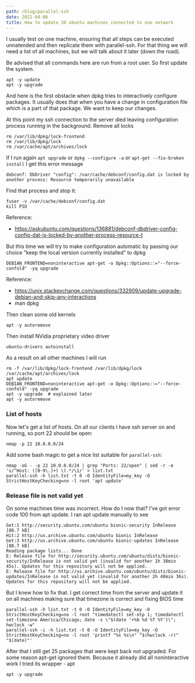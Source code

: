 ```yaml
---
path: /blog/parallel-ssh
date: 2021-04-06
title: How to update 30 ubuntu machines connected to one network
---
```


I usually test on one machine, ensuring that all steps can be executed unnatended and then replicate them with parallel-ssh. For that thing we will need a list of all machines, but we will talk about it later (down the road).

Be advised that all commands here are run from a root user. So first update the system. 

```shell
apt -y update
apt -y upgrade
```

And here is the first obstacle when dpkg tries to interactively configure packages. It usually does that when you have a change in configuration file which is a part of that package. We want to keep our changes.

At this point my ssh connection to the server died leaving configuration process running in the background. Remove all locks

```shell
rm /var/lib/dpkg/lock-frontend
rm /var/lib/dpkg/lock
rm /var/cache/apt/archives/lock
```

If I run again `apt upgrade` or `dpkg --configure -a` or `apt-get --fix-broken install` I get this error message

```shell
debconf: DbDriver "config": /var/cache/debconf/config.dat is locked by another process: Resource temporarily unavailable
```

Find that process and stop it:

```shell
fuser -v /var/cache/debconf/config.dat
kill PID
```

Reference:

- https://askubuntu.com/questions/136881/debconf-dbdriver-config-config-dat-is-locked-by-another-process-resource-t

But this time we will try to make configuration automatic by passing our choice "keep the local version currently installed" to dpkg

```shell
DEBIAN_FRONTEND=noninteractive apt-get -o Dpkg::Options::="--force-confold" -yq upgrade
```

Reference:

- https://unix.stackexchange.com/questions/332909/update-upgrade-debian-and-skip-any-interactions
- man dpkg

Then clean some old kernels

```shell
apt -y autoremove
```

Then install NVidia proprietary video driver

```shell
ubuntu-drivers autoinstall
```

As a result on all other machines I will run

```shell
rm -f /var/lib/dpkg/lock-frontend /var/lib/dpkg/lock /var/cache/apt/archives/lock
apt update
DEBIAN_FRONTEND=noninteractive apt-get -o Dpkg::Options::="--force-confold" -yq upgrade
apt -y upgrade  # explained later
apt -y autoremove
```

### List of hosts

Now let's get a list of hosts. On all our clients I have ssh server on and running, so port 22 should be open:

```shell
nmap -p 22 10.0.0.0/24
```

Add some bash magic to get a nice list suitable for `parallel-ssh`:

```shell
nmap -oG - -p 22 10.0.0.0/24 | grep "Ports: 22/open" | sed -r -e 's/^Host: ([0-9\.]+) \(.*/\1/' > list.txt
parallel-ssh -h list.txt -t 0 -O IdentityFile=my_key -O StrictHostKeyChecking=no -l root 'apt update'
```

### Release file is not valid yet

On some machines time was incorrect. How do I now that? I've got error code 100 from apt update. I ran apt update manually to see

```shell
Get:1 http://security.ubuntu.com/ubuntu bionic-security InRelease [88.7 kB]
Hit:2 http://us.archive.ubuntu.com/ubuntu bionic InRelease
Get:3 http://us.archive.ubuntu.com/ubuntu bionic-updates InRelease [88.7 kB]
Reading package lists... Done
E: Release file for http://security.ubuntu.com/ubuntu/dists/bionic-security/InRelease is not valid yet (invalid for another 1h 38min 45s). Updates for this repository will not be applied.
E: Release file for http://us.archive.ubuntu.com/ubuntu/dists/bionic-updates/InRelease is not valid yet (invalid for another 2h 48min 36s). Updates for this repository will not be applied.
```

But I knew how to fix that. I get correct time from the server and update it on all machines making sure that timezone is correct and fixing BIOS time 

```shell
parallel-ssh -h list.txt -t 0 -O IdentityFile=my_key -O StrictHostKeyChecking=no -l root "timedatectl set-ntp 1; timedatectl set-timezone America/Chicago; date -s \"$(date '+%b %d %T %Y')\"; hwclock -w"
parallel-ssh -i -h list.txt -t 0 -O IdentityFile=my_key -O StrictHostKeyChecking=no -l root 'printf "%s %s\n" "$(hwclock -r)" "$(date)"'
```

After that I still get 25 packages that were kept back not upgraded. For some reason apt-get ignored them. Because it already did all noninteractive work I tried its wrapper - apt

```shell
apt -y upgrade
```
